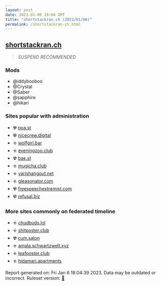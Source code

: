 ```yaml
---
layout: post
date: 2023-01-06 18:04 GMT
title: "shortstackran.ch (2023/01/06)"
permalink: /shortstackran-ch.html
---
```



## [shortstackran.ch](https://shortstackran.ch)

> *SUSPEND RECOMMENDED*

### Mods
 * @iddybooboo
 * @Crystal
 * @Saber
 * @sapphire
 * @hikari

### Sites popular with administration

* ☢️ [poa.st](/poa-st.html)
* ☢️ [nicecrew.digital](/nicecrew-digital.html)
* ☣️ [wolfgirl.bar](/wolfgirl-bar.html)
* ☣️ [eveningzoo.club](/eveningzoo-club.html)
* ☢️ [bae.st](/bae-st.html)
* ☣️ [mugicha.club](/mugicha-club.html)
* ☣️ [varishangout.net](/varishangout-net.html)
* ☣️ [gleasonator.com](/gleasonator-com.html)
* ☢️ [freespeechextremist.com](/freespeechextremist-com.html)
* ☢️ [refusal.biz](/refusal-biz.html)

### More sites commonly on federated timeline

* ☣️ [chudbuds.lol](/chudbuds-lol.html)
* ☣️ [shitposter.club](/shitposter-club.html)
* ☢️ [cum.salon](/cum-salon.html)
* ☣️ [amala.schwartzwelt.xyz](/amala-schwartzwelt-xyz.html)
* ☣️ [leafposter.club](/leafposter-club.html)
* ☣️ [hidamari.apartments](/hidamari-apartments.html)

Report generated on: Fri Jan  6 18:04:39 2023. Data may be outdated or incorrect.
Ruleset version: [🏀](/version-basketball)
